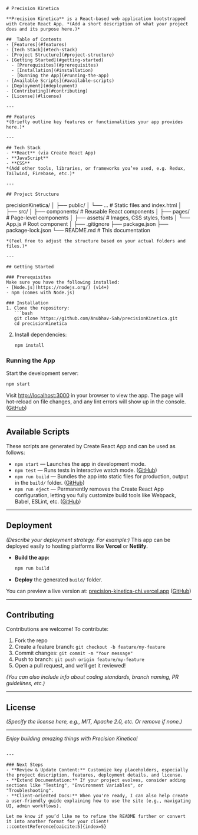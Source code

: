 

```
# Precision Kinetica

**Precision Kinetica** is a React-based web application bootstrapped with Create React App. *(Add a short description of what your project does and its purpose here.)*

##  Table of Contents
- [Features](#features)
- [Tech Stack](#tech-stack)
- [Project Structure](#project-structure)
- [Getting Started](#getting-started)
  - [Prerequisites](#prerequisites)
  - [Installation](#installation)
  - [Running the App](#running-the-app)
- [Available Scripts](#available-scripts)
- [Deployment](#deployment)
- [Contributing](#contributing)
- [License](#license)

---

## Features
*(Briefly outline key features or functionalities your app provides here.)*

---

## Tech Stack
- **React** (via Create React App)
- **JavaScript**
- **CSS**
*(Add other tools, libraries, or frameworks you’ve used, e.g. Redux, Tailwind, Firebase, etc.)*

---

## Project Structure
```

precisionKinetica/
│
├── public/
│   └── ...                # Static files and index.html
│
├── src/
│   ├── components/        # Reusable React components
│   ├── pages/             # Page-level components
│   ├── assets/            # Images, CSS styles, fonts
│   └── App.js             # Root component
│
├── .gitignore
├── package.json
├── package-lock.json
└── README.md              # This documentation

````
*(Feel free to adjust the structure based on your actual folders and files.)*

---

## Getting Started

### Prerequisites
Make sure you have the following installed:
- [Node.js](https://nodejs.org/) (v14+)
- npm (comes with Node.js)

### Installation
1. Clone the repository:
   ```bash
   git clone https://github.com/Anubhav-Sah/precisionKinetica.git
   cd precisionKinetica
````

2. Install dependencies:

   ```bash
   npm install
   ```

### Running the App

Start the development server:

```bash
npm start
```

Visit [http://localhost:3000](http://localhost:3000) in your browser to view the app.
The page will hot-reload on file changes, and any lint errors will show up in the console. ([GitHub][1])

---

## Available Scripts

These scripts are generated by Create React App and can be used as follows:

* `npm start` — Launches the app in development mode.
* `npm test` — Runs tests in interactive watch mode. ([GitHub][1])
* `npm run build` — Bundles the app into static files for production, output in the `build/` folder. ([GitHub][1])
* `npm run eject` — Permanently removes the Create React App configuration, letting you fully customize build tools like Webpack, Babel, ESLint, etc. ([GitHub][1])

---

## Deployment

*(Describe your deployment strategy. For example:)*
This app can be deployed easily to hosting platforms like **Vercel** or **Netlify**.

* **Build the app:**

  ```bash
  npm run build
  ```
* **Deploy** the generated `build/` folder.

You can preview a live version at: [precision-kinetica-chi.vercel.app](https://precision-kinetica-chi.vercel.app/) ([GitHub][1])

---

## Contributing

Contributions are welcome! To contribute:

1. Fork the repo
2. Create a feature branch: `git checkout -b feature/my-feature`
3. Commit changes: `git commit -m "Your message"`
4. Push to branch: `git push origin feature/my-feature`
5. Open a pull request, and we’ll get it reviewed!

*(You can also include info about coding standards, branch naming, PR guidelines, etc.)*

---

## License

*(Specify the license here, e.g., MIT, Apache 2.0, etc. Or remove if none.)*

---

*Enjoy building amazing things with Precision Kinetica!*

```

---

### Next Steps
- **Review & Update Content:** Customize key placeholders, especially the project description, features, deployment details, and license.
- **Extend Documentation:** If your project evolves, consider adding sections like "Testing", "Environment Variables", or "Troubleshooting".
- **Client-oriented Docs:** When you're ready, I can also help create a user-friendly guide explaining how to use the site (e.g., navigating UI, admin workflows).

Let me know if you’d like me to refine the README further or convert it into another format for your client!
::contentReference[oaicite:5]{index=5}
```

[1]: https://github.com/Anubhav-Sah/precisionKinetica "GitHub - Anubhav-Sah/precisionKinetica"
